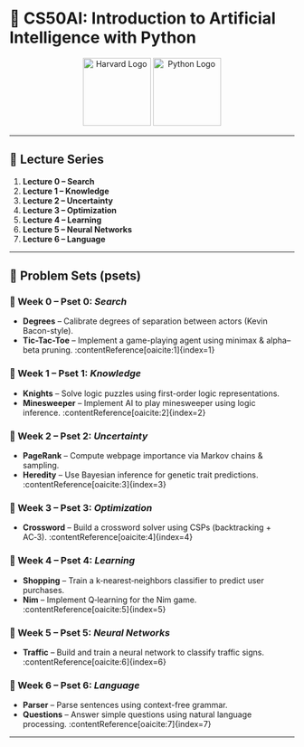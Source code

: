 # 🤖 CS50AI: Introduction to Artificial Intelligence with Python

<p align="center">
  <img src="https://upload.wikimedia.org/wikipedia/commons/thumb/c/cc/Harvard_University_coat_of_arms.svg/1200px-Harvard_University_coat_of_arms.svg.png" alt="Harvard Logo" width="120" />
  <img src="https://cdn.jsdelivr.net/gh/devicons/devicon/icons/python/python-original.svg" alt="Python Logo" width="120" />
</p>

---

## 🎥 Lecture Series

1. **Lecture 0 – Search**  
2. **Lecture 1 – Knowledge**  
3. **Lecture 2 – Uncertainty**  
4. **Lecture 3 – Optimization**  
5. **Lecture 4 – Learning**  
6. **Lecture 5 – Neural Networks**  
7. **Lecture 6 – Language**

---

## 📝 Problem Sets (psets)

### 🔹 Week 0 – Pset 0: *Search*
- **Degrees** – Calibrate degrees of separation between actors (Kevin Bacon-style).  
- **Tic-Tac-Toe** – Implement a game-playing agent using minimax & alpha–beta pruning. :contentReference[oaicite:1]{index=1}

### 🔹 Week 1 – Pset 1: *Knowledge*
- **Knights** – Solve logic puzzles using first-order logic representations.  
- **Minesweeper** – Implement AI to play minesweeper using logic inference. :contentReference[oaicite:2]{index=2}

### 🔹 Week 2 – Pset 2: *Uncertainty*
- **PageRank** – Compute webpage importance via Markov chains & sampling.  
- **Heredity** – Use Bayesian inference for genetic trait predictions. :contentReference[oaicite:3]{index=3}

### 🔹 Week 3 – Pset 3: *Optimization*
- **Crossword** – Build a crossword solver using CSPs (backtracking + AC‑3). :contentReference[oaicite:4]{index=4}

### 🔹 Week 4 – Pset 4: *Learning*
- **Shopping** – Train a k‑nearest‑neighbors classifier to predict user purchases.  
- **Nim** – Implement Q‑learning for the Nim game. :contentReference[oaicite:5]{index=5}

### 🔹 Week 5 – Pset 5: *Neural Networks*
- **Traffic** – Build and train a neural network to classify traffic signs. :contentReference[oaicite:6]{index=6}

### 🔹 Week 6 – Pset 6: *Language*
- **Parser** – Parse sentences using context-free grammar.  
- **Questions** – Answer simple questions using natural language processing. :contentReference[oaicite:7]{index=7}

---